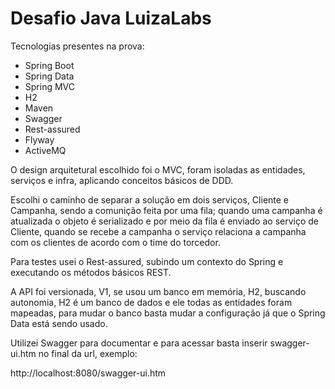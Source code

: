 # Desafio Java LuizaLabs

Tecnologias presentes na prova:  

* Spring Boot    
* Spring Data  
* Spring MVC
* H2
* Maven
* Swagger
* Rest-assured
* Flyway
* ActiveMQ

 O design arquitetural escolhido foi o MVC, foram isoladas as entidades, serviços e infra, aplicando conceitos básicos de DDD.

 Escolhi o caminho de separar a solução em dois serviços, Cliente e Campanha, sendo a comunição feita por uma fila; quando uma campanha é atualizada o objeto é serializado e por meio da fila é enviado ao serviço de Cliente, quando se recebe a campanha o serviço relaciona a campanha com os clientes de acordo com o time do torcedor.
	
Para testes usei o Rest-assured, subindo um contexto do Spring e executando os métodos básicos REST.

 A API foi versionada, V1, se usou um banco em memória, H2, buscando autonomia, H2 é um banco de dados e ele todas as entidades foram mapeadas, para mudar o banco basta mudar a configuração já que o Spring Data está sendo usado.
 
 Utilizei Swagger para documentar e para acessar basta inserir swagger-ui.htm no final da url, exemplo:
  
  http://localhost:8080/swagger-ui.htm
